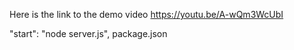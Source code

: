 Here is the link to the demo video https://youtu.be/A-wQm3WcUbI

"start": "node server.js", package.json
